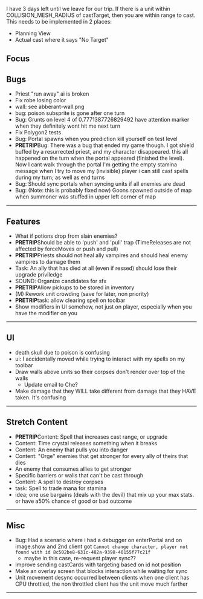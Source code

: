 I have 3 days left until we leave for our trip.
If there is a unit within COLLISION_MESH_RADIUS of castTarget, then you are within range to cast. This needs to be implemented in 2 places:
- Planning View
- Actual cast where it says "No Target"
## Focus
## Bugs
- Priest "run away" ai is broken
- Fix robe losing color 
- wall: see abberant-wall.png
- bug: poison subsprite is gone after one turn
- Bug: Grunts on level 4 of 0.7771387726829492 have attention marker when they definitely wont hit me next turn
- Fix Polygon2 tests
- Bug: Portal spawns when you prediction kill yourself on test level
- **PRETRIP**Bug: There was a bug that ended my game though. I got shield buffed by a resurrected priest, and my character disappeared. this all happened on the turn when the portal appeared (finished the level). Now I cant walk through the portal
I'm getting the empty stamina message when I try to move my (invisible) player
i can still cast spells during my turn; as well as end turns
- Bug: Should sync portals when syncing units if all enemies are dead
- Bug: (Note: this is probably fixed now) Goons spawned outside of map when summoner was stuffed in upper left corner of map
---
## Features
- What if potions drop from slain enemies?
- **PRETRIP**Should be able to 'push' and 'pull' trap (TimeReleases are not affected by forceMoves or push and pull)
- **PRETRIP**Priests should not heal ally vampires and should heal enemy vampires to damage them
- Task: An ally that has died at all (even if ressed) should lose their upgrade priviledge
- SOUND: Organize candidates for sfx
- **PRETRIP**Allow pickups to be stored in inventory
- (M) Rework unit crowding (save for later, non priority)
- **PRETRIP**task: allow clearing spell on toolbar
- Show modifiers in UI somehow, not just on player, especially when you have the modifier on you
---
## UI
- death skull due to poison is confusing
- ui: I accidentally moved while trying to interact with my spells on my toolbar
- Draw walls above units so their corpses don't render over top of the walls
    - Update email to Che?
- Make damage that they WILL take different from damage that they HAVE taken.  It's confusing
---
## Stretch Content
- **PRETRIP**Content: Spell that increases cast range, or upgrade
- Content: Time crystal releases something when it breaks
- Content: An enemy that pulls you into danger
- Content: "Orge" enemies that get stronger for every ally of theirs that dies
- An enemy that consumes allies to get stronger
- Specific barriers or walls that can't be cast through
- Content: A spell to destroy corpses
- task: Spell to trade mana for stamina
- idea; one use bargains (deals with the devil) that mix up your max stats.  or have a50% chance of good or bad outcome
---

## Misc
- Bug: Had a scenario where i had a debugger on enterPortal and on image.show
and 2nd client got `Cannot change character, player not found with id 8c502be8-631c-482a-9398-40155f77c21f`
    - maybe in this case, re-request player sync??
- Improve sending castCards with targeting based on id not position
- Make an overlay screen that blocks interaction while waiting for sync
- Unit movement desync occurred between clients when one client has CPU throttled, the non throttled client has the unit move much farther
---